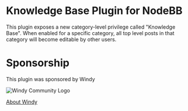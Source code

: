 # Knowledge Base Plugin for NodeBB

This plugin exposes a new category-level privilege called "Knowledge Base". When enabled for a specific category, all top level posts in that category will become editable by other users.

# Sponsorship

This plugin was sponsored by Windy

![Windy Community Logo](https://www.windy.com/img/logo201802/logo-full-windy-community-gray-v3.svg)

[About Windy](https://community.windy.com/topic/4/about-windy)